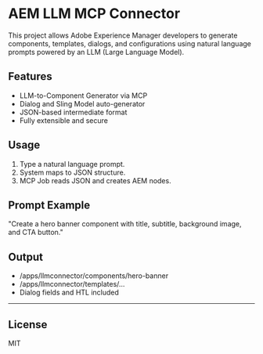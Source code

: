 # AEM LLM MCP Connector

This project allows Adobe Experience Manager developers to generate components, templates, dialogs, and configurations using natural language prompts powered by an LLM (Large Language Model).

## Features
- LLM-to-Component Generator via MCP
- Dialog and Sling Model auto-generator
- JSON-based intermediate format
- Fully extensible and secure

## Usage
1. Type a natural language prompt.
2. System maps to JSON structure.
3. MCP Job reads JSON and creates AEM nodes.

## Prompt Example
"Create a hero banner component with title, subtitle, background image, and CTA button."

## Output
- /apps/llmconnector/components/hero-banner
- /apps/llmconnector/templates/...
- Dialog fields and HTL included

---

## License
MIT
